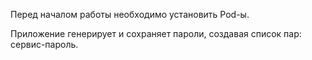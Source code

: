 Перед началом работы необходимо установить Pod-ы.

Приложение генерирует и сохраняет пароли, создавая список пар: сервис-пароль.
